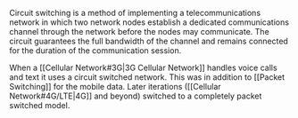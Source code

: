 
Circuit switching is a method of implementing a telecommunications network in which two network nodes establish a dedicated communications channel through the network before the nodes may communicate. The circuit guarantees the full bandwidth of the channel and remains connected for the duration of the communication session. 

When a [[Cellular Network#3G|3G Cellular Network]] handles voice calls and text it uses a circuit switched network. This was in addition to [[Packet Switching]] for the mobile data. Later iterations ([[Cellular Network#4G/LTE|4G]] and beyond) switched to a completely packet switched model. 